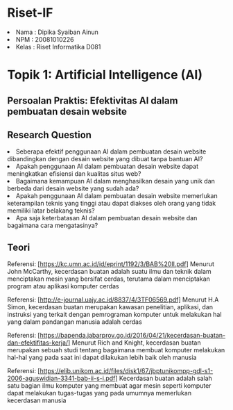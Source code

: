 # Riset-IF
<li>Nama : Dipika Syaiban Ainun</li>
<li>NPM 	: 20081010226</li>
<li>Kelas	: Riset Informatika D081</li>

# Topik 1: Artificial Intelligence (AI)

## Persoalan Praktis: Efektivitas AI dalam pembuatan desain website

## Research Question
<li>Seberapa efektif penggunaan AI dalam pembuatan desain website dibandingkan dengan desain website yang dibuat tanpa bantuan AI?</li>
<li>Apakah penggunaan AI dalam pembuatan desain website dapat meningkatkan efisiensi dan kualitas situs web?</li>
<li>Bagaimana kemampuan AI dalam menghasilkan desain yang unik dan berbeda dari desain website yang sudah ada?</li>
<li>Apakah penggunaan AI dalam pembuatan desain website memerlukan keterampilan teknis yang tinggi atau dapat diakses oleh orang yang tidak memiliki latar belakang teknis?</li>
<li>Apa saja keterbatasan AI dalam pembuatan desain website dan bagaimana cara mengatasinya?</li>

## Teori

Referensi: [https://kc.umn.ac.id/id/eprint/1192/3/BAB%20II.pdf]
Menurut John McCarthy, kecerdasan buatan adalah suatu ilmu dan teknik dalam menciptakan mesin yang bersifat cerdas, terutama dalam menciptakan program atau aplikasi komputer cerdas

Referensi: [http://e-journal.uajy.ac.id/8837/4/3TF06569.pdf]
Menurut H.A Simon, kecerdasan buatan merupakan kawasan penelitian, aplikasi, dan instruksi yang terkait dengan pemrograman komputer untuk melakukan hal yang dalam pandangan manusia adalah cerdas

Referensi: [https://bapenda.jabarprov.go.id/2016/04/21/kecerdasan-buatan-dan-efektifitas-kerja/]
Menurut Rich and Knight, kecerdasan buatan merupakan sebuah studi tentang bagaimana membuat komputer melakukan hal-hal yang pada saat ini dapat dilakukan lebih baik oleh manusia

Referensi: [https://elib.unikom.ac.id/files/disk1/67/jbptunikompp-gdl-s1-2006-aguswidian-3341-bab-ii-s-i.pdf]
Kecerdasan buatan adalah salah satu bagian ilmu komputer yang membuat agar mesin seperti komputer dapat melakukan tugas-tugas yang pada umumnya memerlukan kecerdasan manusia

